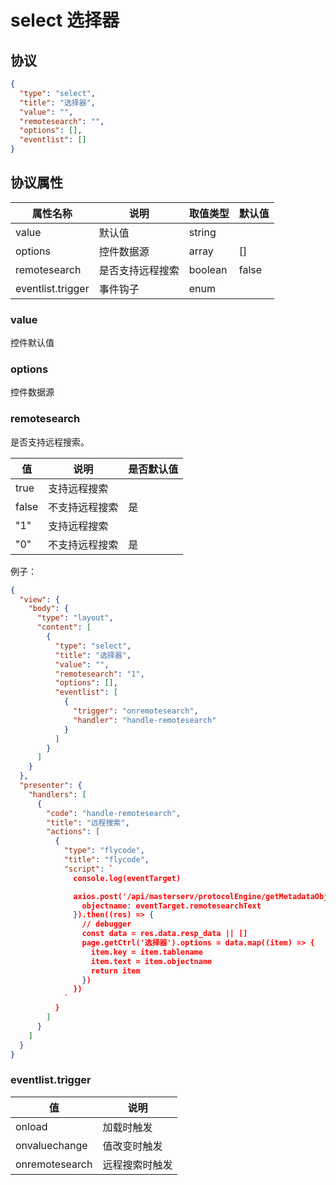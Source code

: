 # select 选择器


## 协议

```json
{
  "type": "select",
  "title": "选择器",
  "value": "",
  "remotesearch": "",
  "options": [],
  "eventlist": []
}
```

## 协议属性
| 属性名称 | 说明 | 取值类型 | 默认值
| ---- | ---- | ---- | ---- |
| value | 默认值 | string |  |
| options | 控件数据源 | array | [] |
| remotesearch | 是否支持远程搜索 | boolean | false |
| eventlist.trigger | 事件钩子 | enum |  |


### value
控件默认值

### options
控件数据源

### remotesearch
是否支持远程搜索。

| 值 | 说明 | 是否默认值 |
| ---- | ---- | ---- |
| true | 支持远程搜索 | |
| false | 不支持远程搜索 | 是 |
| "1" | 支持远程搜索 | |
| "0" | 不支持远程搜索 | 是 |

例子：
```json
{
  "view": {
    "body": {
      "type": "layout",
      "content": [
        {
          "type": "select",
          "title": "选择器",
          "value": "",
          "remotesearch": "1",
          "options": [],
          "eventlist": [
            {
              "trigger": "onremotesearch",
              "handler": "handle-remotesearch"
            }
          ]
        }
      ]
    }
  },
  "presenter": {
    "handlers": [
      {
        "code": "handle-remotesearch",
        "title": "远程搜索",
        "actions": [
          {
            "type": "flycode",
            "title": "flycode",
            "script": `
              console.log(eventTarget)

              axios.post('/api/masterserv/protocolEngine/getMetadataObject', {
                objectname: eventTarget.remotesearchText
              }).then((res) => {
                // debugger
                const data = res.data.resp_data || []
                page.getCtrl('选择器').options = data.map((item) => {
                  item.key = item.tablename
                  item.text = item.objectname
                  return item
                })
              })
            `
          }
        ]
      }
    ]
  }
}
```

### eventlist.trigger
| 值 | 说明 |
| ---- | ---- |
| onload | 加载时触发 |
| onvaluechange | 值改变时触发 |
| onremotesearch | 远程搜索时触发 |
